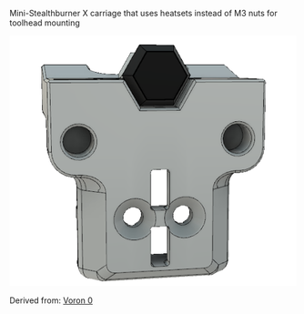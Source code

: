 Mini-Stealthburner X carriage that uses heatsets instead of M3 nuts for toolhead mounting

<img src='/Images/heatset_carriage.png' width=850 />

Derived from: [Voron 0](https://github.com/VoronDesign/Voron-0)
